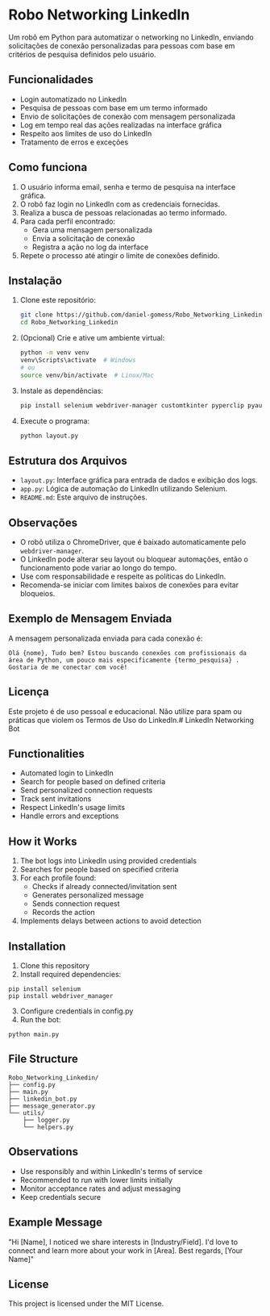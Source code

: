 # Robo Networking LinkedIn

Um robô em Python para automatizar o networking no LinkedIn, enviando solicitações de conexão personalizadas para pessoas com base em critérios de pesquisa definidos pelo usuário.

## Funcionalidades

- Login automatizado no LinkedIn
- Pesquisa de pessoas com base em um termo informado
- Envio de solicitações de conexão com mensagem personalizada
- Log em tempo real das ações realizadas na interface gráfica
- Respeito aos limites de uso do LinkedIn
- Tratamento de erros e exceções

## Como funciona

1. O usuário informa email, senha e termo de pesquisa na interface gráfica.
2. O robô faz login no LinkedIn com as credenciais fornecidas.
3. Realiza a busca de pessoas relacionadas ao termo informado.
4. Para cada perfil encontrado:
   - Gera uma mensagem personalizada
   - Envia a solicitação de conexão
   - Registra a ação no log da interface
5. Repete o processo até atingir o limite de conexões definido.

## Instalação

1. Clone este repositório:
    ```bash
    git clone https://github.com/daniel-gomess/Robo_Networking_Linkedin.git
    cd Robo_Networking_Linkedin
    ```

2. (Opcional) Crie e ative um ambiente virtual:
    ```bash
    python -m venv venv
    venv\Scripts\activate  # Windows
    # ou
    source venv/bin/activate  # Linux/Mac
    ```

3. Instale as dependências:
    ```bash
    pip install selenium webdriver-manager customtkinter pyperclip pyautogui
    ```

4. Execute o programa:
    ```bash
    python layout.py
    ```

## Estrutura dos Arquivos

- `layout.py`: Interface gráfica para entrada de dados e exibição dos logs.
- `app.py`: Lógica de automação do LinkedIn utilizando Selenium.
- `README.md`: Este arquivo de instruções.

## Observações

- O robô utiliza o ChromeDriver, que é baixado automaticamente pelo `webdriver-manager`.
- O LinkedIn pode alterar seu layout ou bloquear automações, então o funcionamento pode variar ao longo do tempo.
- Use com responsabilidade e respeite as políticas do LinkedIn.
- Recomenda-se iniciar com limites baixos de conexões para evitar bloqueios.

## Exemplo de Mensagem Enviada

A mensagem personalizada enviada para cada conexão é:
```
Olá {nome}, Tudo bem? Estou buscando conexões com profissionais da área de Python, um pouco mais especificamente {termo_pesquisa} . Gostaria de me conectar com você!
```

## Licença

Este projeto é de uso pessoal e educacional. Não utilize para spam ou práticas que violem os Termos de Uso do LinkedIn.# LinkedIn Networking Bot

## Functionalities

- Automated login to LinkedIn
- Search for people based on defined criteria
- Send personalized connection requests
- Track sent invitations
- Respect LinkedIn's usage limits
- Handle errors and exceptions

## How it Works

1. The bot logs into LinkedIn using provided credentials
2. Searches for people based on specified criteria
3. For each profile found:
   - Checks if already connected/invitation sent
   - Generates personalized message
   - Sends connection request
   - Records the action
4. Implements delays between actions to avoid detection

## Installation

1. Clone this repository
2. Install required dependencies:
```
pip install selenium
pip install webdriver_manager
```
3. Configure credentials in config.py
4. Run the bot:
```
python main.py
```

## File Structure

```
Robo_Networking_Linkedin/
├── config.py
├── main.py
├── linkedin_bot.py
├── message_generator.py
└── utils/
    ├── logger.py
    └── helpers.py
```

## Observations

- Use responsibly and within LinkedIn's terms of service
- Recommended to run with lower limits initially
- Monitor acceptance rates and adjust messaging
- Keep credentials secure

## Example Message

"Hi [Name], I noticed we share interests in [Industry/Field]. I'd love to connect and learn more about your work in [Area]. Best regards, [Your Name]"

## License

This project is licensed under the MIT License.